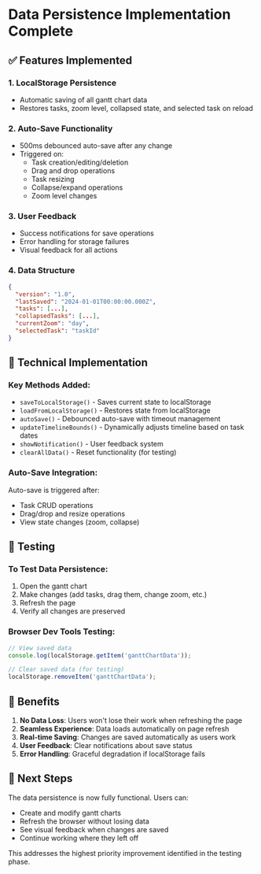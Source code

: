 # Data Persistence Implementation Complete

## ✅ Features Implemented

### 1. **LocalStorage Persistence**
- Automatic saving of all gantt chart data
- Restores tasks, zoom level, collapsed state, and selected task on reload

### 2. **Auto-Save Functionality**
- 500ms debounced auto-save after any change
- Triggered on:
  - Task creation/editing/deletion
  - Drag and drop operations
  - Task resizing
  - Collapse/expand operations
  - Zoom level changes

### 3. **User Feedback**
- Success notifications for save operations
- Error handling for storage failures
- Visual feedback for all actions

### 4. **Data Structure**
```json
{
  "version": "1.0",
  "lastSaved": "2024-01-01T00:00:00.000Z",
  "tasks": [...],
  "collapsedTasks": [...],
  "currentZoom": "day",
  "selectedTask": "taskId"
}
```

## 🔧 Technical Implementation

### Key Methods Added:
- `saveToLocalStorage()` - Saves current state to localStorage
- `loadFromLocalStorage()` - Restores state from localStorage
- `autoSave()` - Debounced auto-save with timeout management
- `updateTimelineBounds()` - Dynamically adjusts timeline based on task dates
- `showNotification()` - User feedback system
- `clearAllData()` - Reset functionality (for testing)

### Auto-Save Integration:
Auto-save is triggered after:
- Task CRUD operations
- Drag/drop and resize operations
- View state changes (zoom, collapse)

## 🧪 Testing

### To Test Data Persistence:
1. Open the gantt chart
2. Make changes (add tasks, drag them, change zoom, etc.)
3. Refresh the page
4. Verify all changes are preserved

### Browser Dev Tools Testing:
```javascript
// View saved data
console.log(localStorage.getItem('ganttChartData'));

// Clear saved data (for testing)
localStorage.removeItem('ganttChartData');
```

## 🎯 Benefits

1. **No Data Loss**: Users won't lose their work when refreshing the page
2. **Seamless Experience**: Data loads automatically on page refresh
3. **Real-time Saving**: Changes are saved automatically as users work
4. **User Feedback**: Clear notifications about save status
5. **Error Handling**: Graceful degradation if localStorage fails

## 📝 Next Steps

The data persistence is now fully functional. Users can:
- Create and modify gantt charts
- Refresh the browser without losing data
- See visual feedback when changes are saved
- Continue working where they left off

This addresses the highest priority improvement identified in the testing phase.
